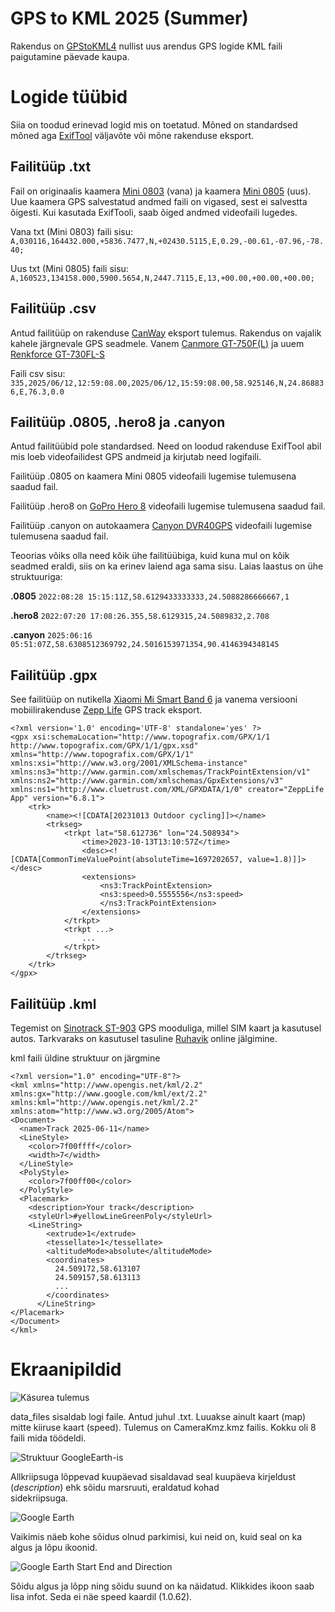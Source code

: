 # GPS to KML 2025 (Summer)

Rakendus on [GPStoKML4](https://github.com/OkramL/GPStoKML4) nullist uus arendus GPS logide 
KML faili paigutamine päevade kaupa.

# Logide tüübid

Siia on toodud erinevad logid mis on toetatud. Mõned on standardsed mõned aga [ExifTool](https://exiftool.org/)
väljavõte või mõne rakenduse eksport.

## Failitüüp .txt
Fail on originaalis kaamera [Mini 0803](https://www.google.com/search?q=Mini+0803) (vana) ja 
kaamera [Mini 0805](https://www.amacam.net/car-cameras/am-m81/) (uus). Uue kaamera GPS salvestatud andmed faili on 
vigased, sest ei salvestta õigesti. Kui kasutada ExifTooli, saab õiged andmed videofaili lugedes.

Vana txt (Mini 0803) faili sisu:
```A,030116,164432.000,+5836.7477,N,+02430.5115,E,0.29,-00.61,-07.96,-78.40;```

Uus txt (Mini 0805) faili sisu:
```A,160523,134158.000,5900.5654,N,2447.7115,E,13,+00.00,+00.00,+00.00;```

## Failitüüp .csv
Antud failitüüp on rakenduse [CanWay](https://canway.software.informer.com/) eksport tulemus. Rakendus on vajalik kahele 
järgnevale GPS seadmele.
Vanem [Canmore GT-750F(L)](https://canadagps.ca/products/canmore-gt-750fl-bluetooth-usb-dual-interfaces-gps-receiver-data-logger-sirf-4-low-power-consumption-gps-chipsetset-waas-a-gps-250k-waypoints-bluetooth-v2-0-connects-up-to-10-meters)
ja uuem [Renkforce GT-730FL-S](https://www.conrad.com/en/p/gps-logger-renkforce-gt-730fl-s-black-373686.html?srsltid=AfmBOopvpY2oMGGUS4OyublOUwh1Vsuz7fH-iENl_a1F0dcvahKfzegs)

Faili csv sisu:
```335,2025/06/12,12:59:08.00,2025/06/12,15:59:08.00,58.925146,N,24.868836,E,76.3,0.0```

## Failitüüp .0805, .hero8 ja .canyon
Antud failitüübid pole standardsed. Need on loodud rakenduse ExifTool abil mis loeb videofailidest GPS andmeid ja 
kirjutab need logifaili.

Failitüüp .0805 on kaamera Mini 0805 videofaili lugemise tulemusena saadud fail. 

Failitüüp .hero8 on [GoPro Hero 8](https://gopro.com/en/us/update/hero8-black) videofaili lugemise tulemusena saadud 
fail.

Failitüüp .canyon on autokaamera [Canyon DVR40GPS](https://canyon.eu/product/cnd-dvr40gps/) videofaili lugemise 
tulemusena saadud fail.

Teoorias võiks olla need kõik ühe failitüübiga, kuid kuna mul on kõik seadmed eraldi, siis on ka erinev laiend aga sama 
sisu. Laias laastus on ühe struktuuriga:

**.0805**   ```2022:08:28 15:15:11Z,58.6129433333333,24.5088286666667,1```

**.hero8**  ```2022:07:20 17:08:26.355,58.6129315,24.5089832,2.708```

**.canyon** ```2025:06:16 05:51:07Z,58.6308512369792,24.5016153971354,90.4146394348145```

## Failitüüp .gpx
See failitüüp on nutikella [Xiaomi Mi Smart Band 6](https://www.mi.com/global/product/mi-smart-band-6/) ja vanema 
versiooni mobiilirakenduse [Zepp Life](https://play.google.com/store/apps/details?id=com.xiaomi.hm.health) GPS track 
eksport. 
```
<?xml version='1.0' encoding='UTF-8' standalone='yes' ?>
<gpx xsi:schemaLocation="http://www.topografix.com/GPX/1/1 http://www.topografix.com/GPX/1/1/gpx.xsd" xmlns="http://www.topografix.com/GPX/1/1" xmlns:xsi="http://www.w3.org/2001/XMLSchema-instance" xmlns:ns3="http://www.garmin.com/xmlschemas/TrackPointExtension/v1" xmlns:ns2="http://www.garmin.com/xmlschemas/GpxExtensions/v3" xmlns:ns1="http://www.cluetrust.com/XML/GPXDATA/1/0" creator="ZeppLife App" version="6.8.1">
    <trk>
        <name><![CDATA[20231013 Outdoor cycling]]></name>
        <trkseg>
            <trkpt lat="58.612736" lon="24.508934">
                <time>2023-10-13T13:10:57Z</time>
                <desc><![CDATA[CommonTimeValuePoint(absoluteTime=1697202657, value=1.8)]]></desc>
                <extensions>
                    <ns3:TrackPointExtension>
                    <ns3:speed>0.5555556</ns3:speed>
                    </ns3:TrackPointExtension>
                </extensions>
            </trkpt>
            <trkpt ...>
                ...
            </trkpt>
        </trkseg>
    </trk>
</gpx>	
```

## Failitüüp .kml
Tegemist on [Sinotrack ST-903](https://www.google.com/search?q=Sinotrack+ST-903) GPS mooduliga, millel SIM kaart ja 
kasutusel autos. Tarkvaraks on kasutusel tasuline [Ruhavik](https://ruhavik.com/en) online jälgimine. 

kml faili üldine struktuur on järgmine
```
<?xml version="1.0" encoding="UTF-8"?>
<kml xmlns="http://www.opengis.net/kml/2.2" xmlns:gx="http://www.google.com/kml/ext/2.2" xmlns:kml="http://www.opengis.net/kml/2.2" xmlns:atom="http://www.w3.org/2005/Atom">
<Document>
  <name>Track 2025-06-11</name>
  <LineStyle>
    <color>7f00ffff</color>
    <width>7</width>
  </LineStyle>
  <PolyStyle>
    <color>7f00ff00</color>
  </PolyStyle>
  <Placemark>
    <description>Your track</description>
    <styleUrl>#yellowLineGreenPoly</styleUrl>
    <LineString>
        <extrude>1</extrude>
        <tessellate>1</tessellate>
        <altitudeMode>absolute</altitudeMode>
        <coordinates>
          24.509172,58.613107
          24.509157,58.613113
          ...
        </coordinates>  
      </LineString>
</Placemark>
</Document>
</kml>
```

# Ekraanipildid
![Käsurea tulemus](Screenshots/ScreenShot_cmd_result.png)

data_files sisaldab logi faile. Antud juhul .txt. Luuakse ainult kaart (map) mitte kiiruse kaart (speed). 
Tulemus on CameraKmz.kmz failis. Kokku oli 8 faili mida töödeldi.

![Struktuur GoogleEarth-is](Screenshots/Screenshot_tree.png)

Allkriipsuga lõppevad kuupäevad sisaldavad seal kuupäeva kirjeldust (_description_) ehk sõidu marsruuti, eraldatud kohad  
sidekriipsuga.

![Google Earth](Screenshots/Screenshot_map.png)

Vaikimis näeb kohe sõidus olnud parkimisi, kui neid on, kuid seal on ka algus ja lõpu ikoonid.

![Google Earth Start End and Direction](Screenshots/Screnshot_start_end_direction.png)

Sõidu algus ja lõpp ning sõidu suund on ka näidatud. Klikkides ikoon saab lisa infot. Seda ei näe speed kaardil (1.0.62).

